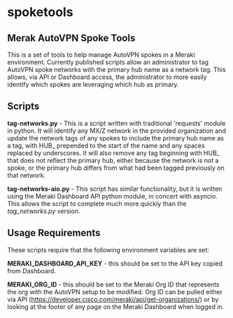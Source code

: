 # spoketools

## Merak AutoVPN Spoke Tools
This is a set of tools to help manage AutoVPN spokes in a Meraki environment. Currently published scripts allow an administrator to tag AutoVPN spoke networks with the primary hub name as a network tag. This allows, via API or Dashboard access, the administrator to more easily identify which spokes are leveraging which hub as primary.

## Scripts

**tag-networks.py** - This is a script written with traditional 'requests' module in python. It will identify any MX/Z network in the provided organization and update the network tags of any spokes to include the primary hub name as a tag, with HUB_ prepended to the start of the name and any spaces replaced by underscores. It will also remove any tag beginning with HUB_ that does not reflect the primary hub, either because the network is not a spoke, or the primary hub differs from what had been tagged previously on that network.

**tag-networks-aio.py** - This script has similar functionality, but it is written using the Meraki Dashboard API python module, in concert with asyncio. This allows the script to complete much more quickly than the _tag_networks.py_ version. 

## Usage Requirements ##
These scripts require that the following environment variables are set:

**MERAKI_DASHBOARD_API_KEY** - this should be set to the API key copied from Dashboard.

**MERAKI_ORG_ID** - this should be set to the Meraki Org ID that represents the org with the AutoVPN setup to be modified. Org ID can be pulled either via API (https://developer.cisco.com/meraki/api/get-organizations/) or by looking at the footer of any page on the Meraki Dashboard when logged in.

